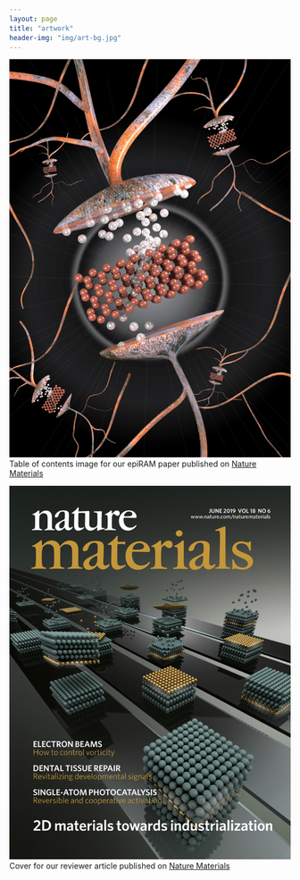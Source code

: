 ```yaml
---
layout: page
title: "artwork"
header-img: "img/art-bg.jpg"
---
```


![Nature Materials TOC](img/natmat-epiram.jpg)
Table of contents image for our epiRAM paper published on [Nature Materials](https://www.nature.com/articles/s41563-017-0001-5)

![Nature Materials Cover](img/natmat-2dcover-2018.png)
Cover for our reviewer article published on [Nature Materials](https://www.nature.com/articles/s41563-019-0335-2)

